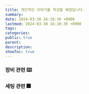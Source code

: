 ```yaml
---
title: 개인적인 이야기를 작성할 예정입니다.
summary: 
date: 2024-03-30 16:10:39 +0900
lastmod: 2024-03-30 16:10:39 +0900
tags: 
categories: 
public: true
parent: 
description: 
showToc: true
---
```





### 장비 관련 ⌨️


### 세팅 관련 🎆
